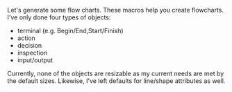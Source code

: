 Let's generate some flow charts.  These macros help you create flowcharts.  I've only done four types of objects:
* terminal (e.g. Begin/End,Start/Finish)
* action
* decision
* inspection
* input/output

Currently, none of the objects are resizable as my current needs are met by the default sizes.  Likewise, I've left defaults for line/shape attributes as well.

